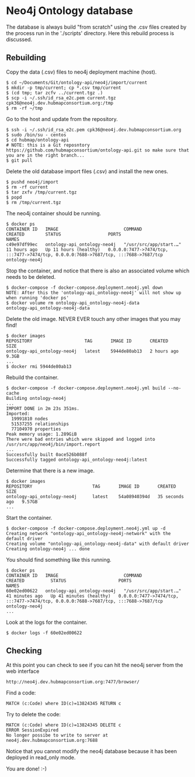 # Neo4j Ontology database

The database is always build "from scratch" using the .csv files created by the process run in the './scripts' directory. Here this rebuild process is discussed.

## Rebuilding

Copy the data (.csv) files to neo4j deployment machine (host).
```buildoutcfg
$ cd ~/Documents/Git/ontology-api/neo4j/import/current
$ mkdir -p tmp/current; cp *.csv tmp/current
$ (cd tmp; tar zcfv ../current.tgz .)
$ scp -i ~/.ssh/id_rsa_e2c.pem current.tgz cpk36@neo4j.dev.hubmapconsortium.org:/tmp
$ rm -rf ~/tmp
```

Go to the host and update from the repository.
```buildoutcfg
$ ssh -i ~/.ssh/id_rsa_e2c.pem cpk36@neo4j.dev.hubmapconsortium.org
$ sudo /bin/su - centos
$ cd hubmap/ontology-api
# NOTE: this is a Git reposntory https://github.com/hubmapconsortium/ontology-api.git so make sure that you are in the right branch...
$ git pull
```

Delete the old database import files (.csv) and install the new ones.
```buildoutcfg
$ pushd neo4j/import
$ rm -rf current
$ tar zxfv /tmp/current.tgz
$ popd
$ rm /tmp/current.tgz
```

The neo4j container should be running.
```buildoutcfg
$ docker ps
CONTAINER ID   IMAGE                         COMMAND                  CREATED        STATUS                  PORTS                                                                                  NAMES
c49e97df99ec   ontology-api_ontology-neo4j   "/usr/src/app/start.…"   11 hours ago   Up 11 hours (healthy)   0.0.0.0:7477->7474/tcp, :::7477->7474/tcp, 0.0.0.0:7688->7687/tcp, :::7688->7687/tcp   ontology-neo4j
```

Stop the container, and notice that there is also an associated volume which needs to be deleted.
```buildoutcfg
$ docker-compose -f docker-compose.deployment.neo4j.yml down
NOTE: After this the 'ontology-api_ontology-neo4j' will not show up when running 'docker ps'
$ docker volume rm ontology-api_ontology-neo4j-data
ontology-api_ontology-neo4j-data
```

Delete the old image. NEVER EVER touch any other images that you may find!
```buildoutcfg
$ docker images
REPOSITORY                    TAG       IMAGE ID       CREATED        SIZE
ontology-api_ontology-neo4j   latest    5944de80ab13   2 hours ago    9.3GB
...
$ docker rmi 5944de80ab13
```

Rebuild the container.
```buildoutcfg
$ docker-compose -f docker-compose.deployment.neo4j.yml build --no-cache
Building ontology-neo4j
...
IMPORT DONE in 2m 23s 351ms.
Imported:
  19991810 nodes
  51537255 relationships
  77104970 properties
Peak memory usage: 1.289GiB
There were bad entries which were skipped and logged into /usr/src/app/neo4j/bin/import.report
...
Successfully built 0ace526b088f
Successfully tagged ontology-api_ontology-neo4j:latest
```

Determine that there is a new image.
```buildoutcfg
$ docker images
REPOSITORY                       TAG       IMAGE ID       CREATED          SIZE
ontology-api_ontology-neo4j      latest    54a08940394d   35 seconds ago   9.57GB
...
```

Start the container.
```buildoutcfg
$ docker-compose -f docker-compose.deployment.neo4j.yml up -d
Creating network "ontology-api_ontology-neo4j-network" with the default driver
Creating volume "ontology-api_ontology-neo4j-data" with default driver
Creating ontology-neo4j ... done
```

You should find something like this running.
```buildoutcfg
$ docker ps
CONTAINER ID   IMAGE                         COMMAND                  CREATED          STATUS                    PORTS                                                                                  NAMES
60e02ed00622   ontology-api_ontology-neo4j   "/usr/src/app/start.…"   41 minutes ago   Up 41 minutes (healthy)   0.0.0.0:7477->7474/tcp, :::7477->7474/tcp, 0.0.0.0:7688->7687/tcp, :::7688->7687/tcp   ontology-neo4j
...
```

Look at the logs for the container.
```buildoutcfg
$ docker logs -f 60e02ed00622
```

## Checking

At this point you can check to see if you can hit the neo4j server from the web interface
```buildoutcfg
http://neo4j.dev.hubmapconsortium.org:7477/browser/
```

Find a code:
```buildoutcfg
MATCH (c:Code) where ID(c)=13824345 RETURN c
```

Try to delete the code:
```buildoutcfg
MATCH (c:Code) where ID(c)=13824345 DELETE c
ERROR SessionExpired
No longer possibe to write to server at	neo4j.dev.hubmapconsortium.org:7688
```

Notice that you cannot modify the neo4j database because it has been deployed in read_only mode.

You are done! :-)
